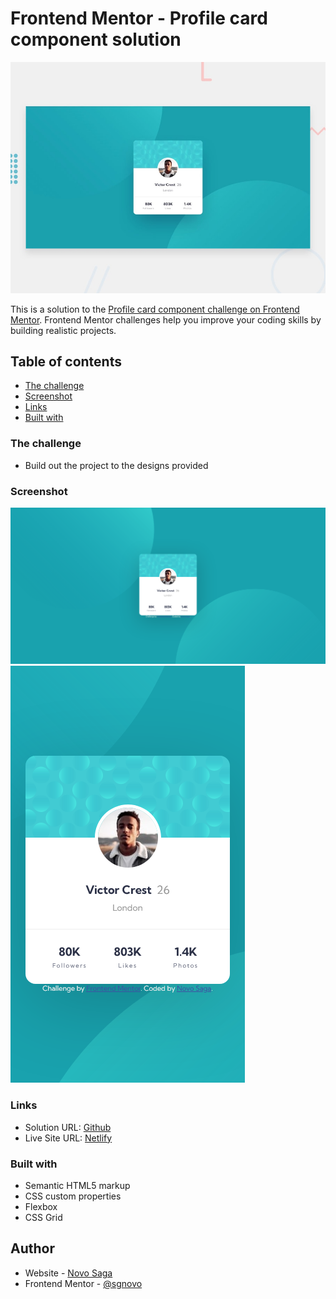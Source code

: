# Frontend Mentor - Profile card component solution

![Design preview for the Profile card component coding challenge](./design/desktop-preview.jpg)

This is a solution to the [Profile card component challenge on Frontend Mentor](https://www.frontendmentor.io/challenges/profile-card-component-cfArpWshJ). Frontend Mentor challenges help you improve your coding skills by building realistic projects.

## Table of contents

- [The challenge](#the-challenge)
- [Screenshot](#screenshot)
- [Links](#links)
- [Built with](#built-with)

### The challenge

- Build out the project to the designs provided

### Screenshot

![desktop](screenshot/desktop.png)
![mobile](screenshot/mobile.png)

### Links

- Solution URL: [Github](https://your-solution-url.com)
- Live Site URL: [Netlify](https://your-live-site-url.com)

### Built with

- Semantic HTML5 markup
- CSS custom properties
- Flexbox
- CSS Grid

## Author

- Website - [Novo Saga](https://github.com/sgnovo)
- Frontend Mentor - [@sgnovo](https://www.frontendmentor.io/profile/sgnovo)

